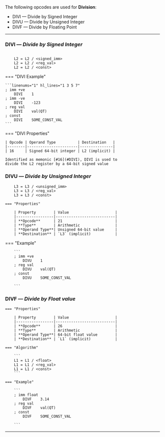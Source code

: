 The following opcodes are used for **Division**:

- DIVI — Divide by Signed Integer
- DIVU — Divide by Unsigned Integer
- DIVF — Divide by Floating Point

---

### DIVI — _Divide by Signed Integer_

```title="Algorithm"

    L2 = L2 / <signed_imm>
    L2 = L2 / <reg_val>
    L2 = L2 / <const>
```

<div class="result" markdown>

=== "DIVI Example"

    ```linenums="1" hl_lines="1 3 5 7"
    ; imm +ve
        DIVI    1
    ; imm -ve
        DIVI    -123
    ; reg val
        DIVI    val(QT)
    ; const
        DIVI    SOME_CONST_VAL
    ```

=== "DIVI Properties"

    | Opcode | Operand Type          | Destination   |
    |--------|-----------------------|---------------|
    | 16     | Signed 64-bit integer | L2 (implicit) |

    Identified as memonic [#16](#DIVI), DIVI is used to
    divide the L2 register by a 64-bit signed value

</div>

### DIVU — _Divide by Unsigned Integer_

```title="Algorithm"
    L3 = L3 / <unsigned_imm>
    L3 = L3 / <reg_val>
    L3 = L3 / <const>
```
    === "Properties"

        | Property        | Value                     |
        |-----------------|---------------------------|
        | **Opcode**      | 21                        |
        | **Type**        | Arithmetic                |
        | **Operand Type**| Unsigned 64-bit value     |
        | **Destination** | `L3` (implicit)           |

<div class="result" markdown>
    === "Example"

        ```
        ; imm +ve
            DIVU    1
        ; reg val
            DIVU    val(QT)
        ; const
            DIVU    SOME_CONST_VAL

        ```

### DIVF — _Divide by Float value_

    === "Properties"

        | Property        | Value                     |
        |-----------------|---------------------------|
        | **Opcode**      | 26                        |
        | **Type**        | Arithmetic                |
        | **Operand Type**| 64-bit float value        |
        | **Destination** | `L1` (implicit)           |

    === "Algorithm"

        ```
        L1 = L1 / <float>
        L1 = L1 / <reg_val>
        L1 = L1 / <const>
        ```

    === "Example"

        ```
        ; imm float
            DIVF    3.14
        ; reg val
            DIVF    val(QT)
        ; const
            DIVF    SOME_CONST_VAL

        ```

---
